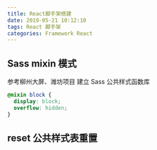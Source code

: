 ```yaml
---
title: React脚手架搭建
date: 2019-05-21 10:12:10
tags: React 脚手架
categories: Framework React
---
```

## Sass mixin 模式
参考柳州大屏、潍坊项目 建立 Sass 公共样式函数库
```scss
@mixin block {
  display: block;
  overflow: hidden;
}
```
## reset 公共样式表重置
